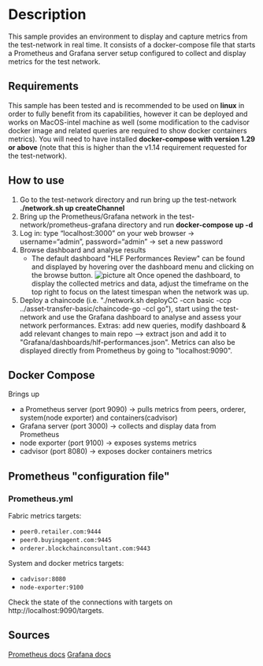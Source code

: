 # Description

This sample provides an environment to display and capture metrics from the test-network in real time. It consists of a docker-compose file that starts a Prometheus and Grafana server setup configured to collect and display metrics for the test network.

## Requirements

This sample has been tested and is recommended to be used on **linux** in order to fully benefit from its capabilities, however it can be deployed and works on MacOS-intel machine as well (some modification to the cadvisor docker image and related queries are required to show docker containers metrics).
You will need to have installed **docker-compose with version 1.29 or above** (note that this is higher than the v1.14 requirement requested for the test-network).

## How to use

1. Go to the test-network directory and run bring up the test-network **./network.sh up createChannel**
2. Bring up the Prometheus/Grafana network in the test-network/prometheus-grafana directory and run **docker-compose up -d**
3. Log in: type “localhost:3000” on your web browser -> username=“admin”, password=“admin” -> set a new password
4. Browse dashboard and analyse results
   - The default dashboard "HLF Performances Review" can be found and displayed by hovering over the dashboard menu and clicking on the browse button.
   ![picture alt]("https://user-images.githubusercontent.com/86831094/149115445-5e5f6d95-ecc3-4b46-aadb-5c01148770b3.png "Title is optional")
   Once opened the dashboard, to display the collected metrics and data, adjust the timeframe on the top right to focus on the latest timespan when the network was up.
5. Deploy a chaincode (i.e. "./network.sh deployCC -ccn basic -ccp ../asset-transfer-basic/chaincode-go -ccl go"), start using the test-network and use the Grafana dashboard to analyse and assess your network performances.
Extras: add new queries, modify dashboard & add relevant changes to main repo --> extract json and add it to "Grafana/dashboards/hlf-performances.json".
Metrics can also be displayed directly from Prometheus by going to "localhost:9090".

## Docker Compose

Brings up

- a Prometheus server (port 9090) -> pulls metrics from peers, orderer, system(node exporter) and containers(cadvisor)
- Grafana server (port 3000) -> collects and display data from Prometheus
- node exporter (port 9100) -> exposes systems metrics
- cadvisor (port 8080) -> exposes docker containers metrics

## Prometheus "configuration file"

### Prometheus.yml

Fabric metrics targets:

- `peer0.retailer.com:9444`
- `peer0.buyingagent.com:9445`
- `orderer.blockchainconsultant.com:9443`

System and docker metrics targets:

- `cadvisor:8080`
- `node-exporter:9100`

Check the state of the connections with targets on http://localhost:9090/targets.

## Sources

[Prometheus docs](https://prometheus.io/docs/introduction/overview/)
[Grafana docs](https://grafana.com/docs/)
